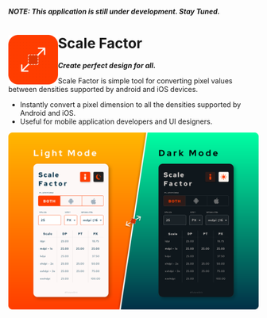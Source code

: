 ***NOTE: This application is still under development. Stay Tuned.***
# Scale Factor <img align="left" src="media/logo.png">
***Create perfect design for all.***

Scale Factor is simple tool for converting pixel values between densities supported by android and iOS devices.

* Instantly convert a pixel dimension to all the densities supported by Android and iOS.
* Useful for mobile application developers and UI designers.


![App Screenshot](media/screenshot.svg)
